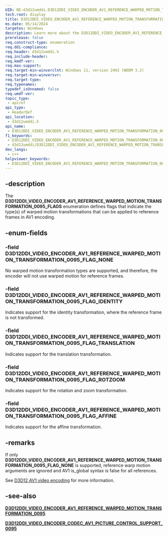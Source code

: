 ```yaml
---
UID: NE:d3d12umddi.D3D12DDI_VIDEO_ENCODER_AV1_REFERENCE_WARPED_MOTION_TRANSFORMATION_0095_FLAGS
tech.root: display
title: D3D12DDI_VIDEO_ENCODER_AV1_REFERENCE_WARPED_MOTION_TRANSFORMATION_0095_FLAGS
ms.date: 05/14/2024
targetos: Windows
description: Learn more about the D3D12DDI_VIDEO_ENCODER_AV1_REFERENCE_WARPED_MOTION_TRANSFORMATION_0095_FLAGS enumeration.
prerelease: false
req.construct-type: enumeration
req.ddi-compliance: 
req.header: d3d12umddi.h
req.include-header: 
req.kmdf-ver: 
req.max-support: 
req.target-min-winverclnt: Windows 11, version 24H2 (WDDM 3.2)
req.target-min-winversvr: 
req.target-type: 
req.typenames: 
typedef_isUnnamed: false
req.umdf-ver: 
topic_type:
 - apiref
api_type:
 - HeaderDef
api_location:
 - d3d12umddi.h
api_name:
 - D3D12DDI_VIDEO_ENCODER_AV1_REFERENCE_WARPED_MOTION_TRANSFORMATION_0095_FLAGS
f1_keywords:
 - D3D12DDI_VIDEO_ENCODER_AV1_REFERENCE_WARPED_MOTION_TRANSFORMATION_0095_FLAGS
 - d3d12umddi/D3D12DDI_VIDEO_ENCODER_AV1_REFERENCE_WARPED_MOTION_TRANSFORMATION_0095_FLAGS
dev_langs:
 - c++
helpviewer_keywords:
 - D3D12DDI_VIDEO_ENCODER_AV1_REFERENCE_WARPED_MOTION_TRANSFORMATION_0095_FLAGS
---
```


## -description

The **D3D12DDI_VIDEO_ENCODER_AV1_REFERENCE_WARPED_MOTION_TRANSFORMATION_0095_FLAGS** enumeration defines flags that indicate the type(s) of warped motion transformations that can be applied to reference frames in AV1 encoding.

## -enum-fields

### -field D3D12DDI_VIDEO_ENCODER_AV1_REFERENCE_WARPED_MOTION_TRANSFORMATION_0095_FLAG_NONE

No warped motion transformation types are supported, and therefore, the encoder will not use warped motion for reference frames.

### -field D3D12DDI_VIDEO_ENCODER_AV1_REFERENCE_WARPED_MOTION_TRANSFORMATION_0095_FLAG_IDENTITY

Indicates support for the identity transformation, where the reference frame is not transformed.

### -field D3D12DDI_VIDEO_ENCODER_AV1_REFERENCE_WARPED_MOTION_TRANSFORMATION_0095_FLAG_TRANSLATION

Indicates support for the translation transformation.

### -field D3D12DDI_VIDEO_ENCODER_AV1_REFERENCE_WARPED_MOTION_TRANSFORMATION_0095_FLAG_ROTZOOM

Indicates support for the rotation and zoom transformation.

### -field D3D12DDI_VIDEO_ENCODER_AV1_REFERENCE_WARPED_MOTION_TRANSFORMATION_0095_FLAG_AFFINE

Indicates support for the affine transformation.

## -remarks

If only **D3D12DDI_VIDEO_ENCODER_AV1_REFERENCE_WARPED_MOTION_TRANSFORMATION_0095_FLAG_NONE** is supported, reference warp motion arguments are ignored and AV1 is_global syntax is false for all references.

See [D3D12 AV1 video encoding](/windows-hardware/drivers/display/video-encoding-d3d12-av1) for more information.

## -see-also

[**D3D12DDI_VIDEO_ENCODER_AV1_REFERENCE_WARPED_MOTION_TRANSFORMATION_0095**](ne-d3d12umddi-d3d12ddi_video_encoder_av1_reference_warped_motion_transformation_0095.md)

[**D3D12DDI_VIDEO_ENCODER_CODEC_AV1_PICTURE_CONTROL_SUPPORT_0095**](ns-d3d12umddi-d3d12ddi_video_encoder_codec_av1_picture_control_support_0095.md)

